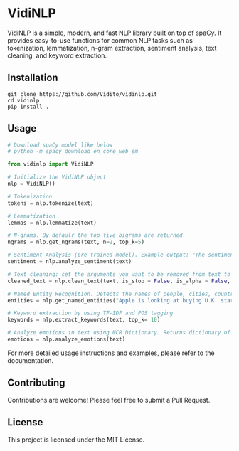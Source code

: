 # VidiNLP

VidiNLP is a simple, modern, and fast NLP library built on top of spaCy. It provides easy-to-use functions for common NLP tasks such as tokenization, lemmatization, n-gram extraction, sentiment analysis, text cleaning, and keyword extraction.

## Installation

```
git clone https://github.com/Vidito/vidinlp.git
cd vidinlp
pip install .

```

## Usage

```python
# Download spaCy model like below
# python -m spacy download en_core_web_sm

from vidinlp import VidiNLP

# Initialize the VidiNLP object
nlp = VidiNLP()

# Tokenization
tokens = nlp.tokenize(text)

# Lemmatization
lemmas = nlp.lemmatize(text)

# N-grams. By defaulr the top five bigrams are returned.
ngrams = nlp.get_ngrams(text, n=2, top_k=5)

# Sentiment Analysis (pre-trained model). Example output: "The sentiment is 'Positive' with a confidence of 93%."
sentiment = nlp.analyze_sentiment(text)

# Text cleaning: set the arguments you want to be removed from text to True
cleaned_text = nlp.clean_text(text, is_stop = False, is_alpha = False, is_punct = False, is_num = False, is_html = False)

# Named Entity Recognition. Detects the names of people, cities, countries, or numbers, dates,...
entities = nlp.get_named_entities("Apple is looking at buying U.K. startup for $1 billion")

# Keyword extraction by using TF-IDF and POS tagging
keywords = nlp.extract_keywords(text, top_k= 10)

# Analyze emotions in text using NCR Dictionary. Returns dictionary of emotions and their respective scores.
emotions = nlp.analyze_emotions(text)
```

For more detailed usage instructions and examples, please refer to the documentation.

## Contributing

Contributions are welcome! Please feel free to submit a Pull Request.

## License

This project is licensed under the MIT License.
